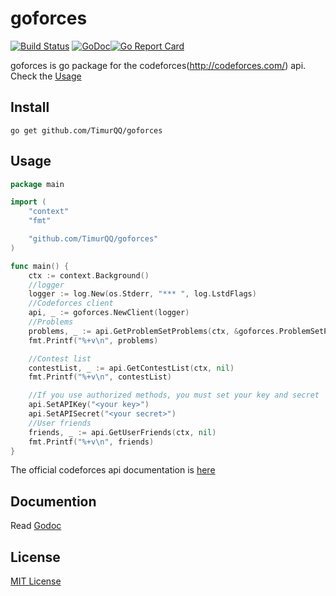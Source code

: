 # goforces

[![Build Status](https://travis-ci.org/togatoga/goforces.svg?branch=master)](https://travis-ci.org/togatoga/goforces) [![GoDoc](https://godoc.org/github.com/togatoga/goforces?status.svg)](https://godoc.org/github.com/togatoga/goforces)[![Go Report Card](https://goreportcard.com/badge/github.com/togatoga/goforces)](https://goreportcard.com/report/github.com/togatoga/goforces)

goforces is go package for the codeforces(<http://codeforces.com/>) api.
Check the [Usage](#usage)

## Install

```
go get github.com/TimurQQ/goforces
```

## Usage
```go
package main

import (
    "context"
    "fmt"

    "github.com/TimurQQ/goforces"
)

func main() {
    ctx := context.Background()
    //logger
    logger := log.New(os.Stderr, "*** ", log.LstdFlags)
    //Codeforces client
    api, _ := goforces.NewClient(logger)
    //Problems
    problems, _ := api.GetProblemSetProblems(ctx, &goforces.ProblemSetProblemsOptions{Tags: []string{"dp"}})
    fmt.Printf("%+v\n", problems)

    //Contest list
    contestList, _ := api.GetContestList(ctx, nil)
    fmt.Printf("%+v\n", contestList)

    //If you use authorized methods, you must set your key and secret
    api.SetAPIKey("<your key>")
    api.SetAPISecret("<your secret>")
    //User friends
    friends, _ := api.GetUserFriends(ctx, nil)
    fmt.Printf("%+v\n", friends)
}
```

The official codeforces api documentation is [here](http://codeforces.com/api/help)

## Documention

Read [Godoc](https://godoc.org/github.com/togatoga/goforces)

## License

[MIT License](LICENSE)
